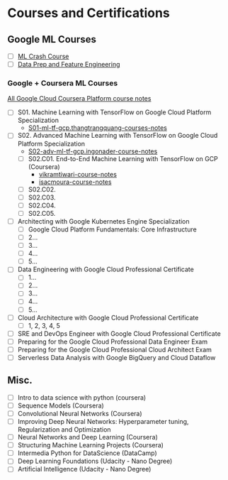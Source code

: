 # Courses and Certifications

## Google ML Courses
- [ ] [ML Crash Course](https://developers.google.com/machine-learning/crash-course/)
- [ ] [Data Prep and Feature Engineering](https://developers.google.com/machine-learning/data-prep/)

### Google + Coursera ML Courses
[All Google Cloud Coursera Platform course notes](https://github.com/GoogleCloudPlatform/training-data-analyst/tree/master/courses/machine_learning/deepdive)
- [ ] S01. Machine Learning with TensorFlow on Google Cloud Platform Specialization
  - [S01-ml-tf-gcp.thangtrangquang-courses-notes](https://github.com/thangtranquang/machine-learning-tensorflow-gcp)
- [ ] S02. Advanced Machine Learning with TensorFlow on Google Cloud Platform Specialization
  - [S02-adv-ml-tf-gcp.ingonader-course-notes](https://github.com/ingonader/gcp-ml-02-advanced-ml-with-tf-on-gcp)
  - [ ] S02.C01. End-to-End Machine Learning with TensorFlow on GCP (Coursera)
    - [vikramtiwari-course-notes](https://github.com/VikramTiwari/end-to-end-machine-learning-with-google-cloud)
    - [isacmoura-course-notes](]https://github.com/isacmoura/machine-learning-tf-google-cloud)
  - [ ] S02.C02. 
  - [ ] S02.C03.
  - [ ] S02.C04.
  - [ ] S02.C05.
- [ ] Architecting with Google Kubernetes Engine Specialization
  - [ ] Google Cloud Platform Fundamentals: Core Infrastructure
  - [ ] 2...
  - [ ] 3...
  - [ ] 4...
  - [ ] 5...
- [ ] Data Engineering with Google Cloud Professional Certificate
  - [ ] 1...
  - [ ] 2...
  - [ ] 3...
  - [ ] 4...
  - [ ] 5...
- [ ] Cloud Architecture with Google Cloud Professional Certificate
  - [ ] 1, 2, 3, 4, 5
- [ ] SRE and DevOps Engineer with Google Cloud Professional Certificate
- [ ] Preparing for the Google Cloud Professional Data Engineer Exam
- [ ] Preparing for the Google Cloud Professional Cloud Architect Exam
- [ ] Serverless Data Analysis with Google BigQuery and Cloud Dataflow

## Misc.
- [ ] Intro to data science with python (coursera)
- [ ] Sequence Models (Coursera)
- [ ] Convolutional Neural Networks (Coursera)
- [ ] Improving Deep Neural Networks: Hyperparameter tuning, Regularization and Optimization
- [ ] Neural Networks and Deep Learning (Coursera)
- [ ] Structuring Machine Learning Projects (Coursera)
- [ ] Intermedia Python for DataScience (DataCamp)
- [ ] Deep Learning Foundations (Udacity - Nano Degree)
- [ ] Artificial Intelligence (Udacity - Nano Degree)
